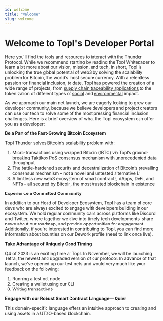 ```yaml
---
id: welcome
title: "Welcome"
slug: welcome
---
```

# Welcome to Topl's Developer Portal 

Here you'll find the tools and resources to interact with the Thunder Protocol. While we recommend starting by reading the [Topl Whitepaper](https://hackmd.io/@qiYljXhXTQeGAb1RWPghwQ/B1Y0YK0fp) to learn a bit more about our vision, mission, and tech, in short, Topl is unlocking the true global potential of web3 by solving the scalability problem for Bitcoin, the world’s most secure currency. With a relentless passion for financial inclusion, to date, Topl has powered the creation of a wide range of projects, from [supply chain traceability applications](https://seedtrace.org/case-study-with-koa) to the tokenization of different types of [social](https://topl.co/itp/) and [environmental](https://bcarbon.topl.co/) impact.

As we approach our main net launch, we are eagerly looking to grow our developer community, because we believe developers and project creators can use our tech to solve some of the most pressing financial inclusion challenges. Here is a brief overview of what the Topl ecosystem can offer you as a developer:

**Be a Part of the Fast-Growing Bitcoin Ecosystem**

Topl Thunder solves Bitcoin’s scalability problem with:

1. Micro-transactions using wrapped Bitcoin (tBTC) via Topl’s ground-breaking Taktikos PoS consensus mechanism with unprecedented data throughput
2. The battle-hardened security and decentralization of Bitcoin’s prevailing consensus mechanism – not a novel and untested alternative L1
3. A limitless new web3 ecosystem of smart contracts, dApps, DeFi, and NFTs – all secured by Bitcoin, the most trusted blockchain in existence


**Experience a Committed Community**

In addition to our Head of Developer Ecosystem, Topl has a team of core devs who are always excited to engage with developers building in our ecosystem. We hold regular community calls across platforms like Discord and Twitter, where together we dive into timely tech developments, share news about our roadmap, and provide opportunities for engagement. Additionally, if you're interested in contributing to Topl, you can find more information about bounties on our Dework profile (need to link once live).


**Take Advantage of Uniquely Good Timing**

Q4 of 2023 is an exciting time at Topl. In November, we will be launching Tetra, the newest and upgraded version of our protocol. In advance of that launch, we've opened up our test nets and would very much like your feedback on the following:
1. Running a test net node
2. Creating a wallet using our CLI
3. Writing transactions 


**Engage with our Robust Smart Contract Language— Quivr**

This domain-specific language offers an intuitive approach to creating and using assets in a UTXO-based blockchain.
